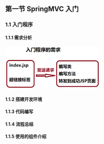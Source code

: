 ## 第一节 SpringMVC 入门

### 1.1 入门程序

#### 1.1.1 需求分析

<img src="./img3/02-Introductory-cases.png" width=300>

#### 1.1.2 搭建开发环境



#### 1.1.3 代码编写




#### 1.1.4 流程总结




#### 1.1.5 使用的组件介绍